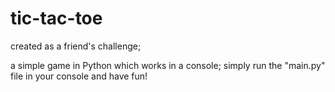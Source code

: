 # tic-tac-toe

created as a friend's challenge;

a simple game in Python which works in a console; 
simply run the "main.py" file in your console and have fun!
